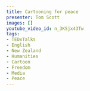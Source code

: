 ```yaml
---
title: Cartooning for peace
presenter: Tom Scott
images: []
youtube_video_id: n_3KSjx43Tw
tags:
- TEDxTalks
- English
- New Zealand
- Humanities
- Cartoon
- Freedom
- Media
- Peace
---
```

